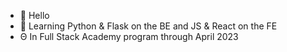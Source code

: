 - 👋 Hello 
- 🌱 Learning Python & Flask on the BE and JS & React on the FE   
-  Θ In Full Stack Academy program through April 2023

<!---
makeitsough/makeitsough is a ✨ special ✨ repository because its `README.md` (this file) appears on your GitHub profile.
You can click the Preview link to take a look at your changes.
--->
